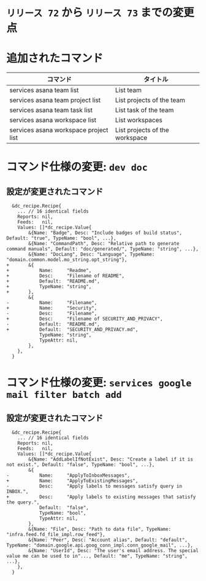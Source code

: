 # `リリース 72` から `リリース 73` までの変更点

# 追加されたコマンド


| コマンド                              | タイトル                       |
|---------------------------------------|--------------------------------|
| services asana team list              | List team                      |
| services asana team project list      | List projects of the team      |
| services asana team task list         | List task of the team          |
| services asana workspace list         | List workspaces                |
| services asana workspace project list | List projects of the workspace |



# コマンド仕様の変更: `dev doc`


## 設定が変更されたコマンド


```
  &dc_recipe.Recipe{
  	... // 16 identical fields
  	Reports: nil,
  	Feeds:   nil,
  	Values: []*dc_recipe.Value{
  		&{Name: "Badge", Desc: "Include badges of build status", Default: "true", TypeName: "bool", ...},
  		&{Name: "CommandPath", Desc: "Relative path to generate command manuals", Default: "doc/generated/", TypeName: "string", ...},
  		&{Name: "DocLang", Desc: "Language", TypeName: "domain.common.model.mo_string.opt_string"},
+ 		&{
+ 			Name:     "Readme",
+ 			Desc:     "Filename of README",
+ 			Default:  "README.md",
+ 			TypeName: "string",
+ 		},
  		&{
- 			Name:     "Filename",
+ 			Name:     "Security",
- 			Desc:     "Filename",
+ 			Desc:     "Filename of SECURITY_AND_PRIVACY",
- 			Default:  "README.md",
+ 			Default:  "SECURITY_AND_PRIVACY.md",
  			TypeName: "string",
  			TypeAttr: nil,
  		},
  	},
  }
```
# コマンド仕様の変更: `services google mail filter batch add`


## 設定が変更されたコマンド


```
  &dc_recipe.Recipe{
  	... // 16 identical fields
  	Reports: nil,
  	Feeds:   nil,
  	Values: []*dc_recipe.Value{
  		&{Name: "AddLabelIfNotExist", Desc: "Create a label if it is not exist.", Default: "false", TypeName: "bool", ...},
  		&{
- 			Name:     "ApplyToInboxMessages",
+ 			Name:     "ApplyToExistingMessages",
- 			Desc:     "Apply labels to messages satisfy query in INBOX.",
+ 			Desc:     "Apply labels to existing messages that satisfy the query.",
  			Default:  "false",
  			TypeName: "bool",
  			TypeAttr: nil,
  		},
  		&{Name: "File", Desc: "Path to data file", TypeName: "infra.feed.fd_file_impl.row_feed"},
  		&{Name: "Peer", Desc: "Account alias", Default: "default", TypeName: "domain.google.api.goog_conn_impl.conn_google_mail", ...},
  		&{Name: "UserId", Desc: "The user's email address. The special value me can be used to in"..., Default: "me", TypeName: "string", ...},
  	},
  }
```
